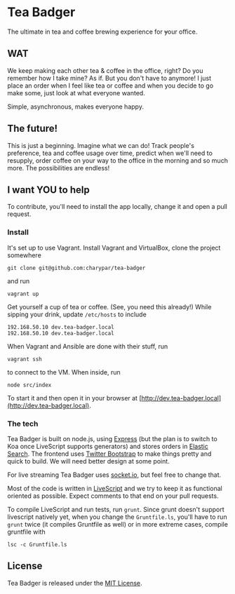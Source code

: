 # Tea Badger

The ultimate in tea and coffee brewing experience for ~~y~~our office.

## WAT

We keep making each other tea & coffee in the office, right? Do you remember how I take mine?
As if. But you don't have to anymore! I just place an order when I feel like tea or coffee
and when you decide to go make some, just look at what everyone wanted.

Simple, asynchronous, makes everyone happy.

## The future!

This is just a beginning. Imagine what we can do! Track people's preference, tea and coffee
usage over time, predict when we'll need to resupply, order coffee on your way to the office
in the morning and so much more. The possibilities are endless!

## I want YOU to help

To contribute, you'll need to install the app locally, change it and open a pull request.

### Install

It's set up to use Vagrant. Install Vagrant and VirtualBox, clone the project somewhere

`git clone git@github.com:charypar/tea-badger`

and run

`vagrant up`

Get yourself a cup of tea or coffee. (See, you need this already!) While sipping your drink,
update `/etc/hosts` to include

```
192.168.50.10 dev.tea-badger.local
192.168.50.10 dev.tea-badger.local
```

When Vagrant and Ansible are done with their stuff, run

`vagrant ssh`

to connect to the VM. When inside, run

`node src/index`

To start it and then open it in your browser at [http://dev.tea-badger.local](http://dev.tea-badger.local).

### The tech

Tea Badger is built on node.js, using [Express]() (but the plan is to switch to Koa once LiveScript supports
generators) and stores orders in [Elastic Search](). The frontend uses [Twitter Bootstrap]() to make things
pretty and quick to build. We will need better design at some point.

For live streaming Tea Badger uses [socket.io](http://socket.io/), but feel free to change that.

Most of the code is written in [LiveScript]() and we try to keep it as functional oriented as possible. Expect
comments to that end on your pull requests.

To compile LiveScript and run tests, run `grunt`. Since grunt doesn't support livescript natively yet,
when you change the `Gruntfile.ls`, you'll have to run `grunt` twice (it compiles Gruntfile as well) or
in more extreme cases, compile gruntfile with

`lsc -c Gruntfile.ls`

## License

Tea Badger is released under the [MIT License](http://www.opensource.org/licenses/MIT).
